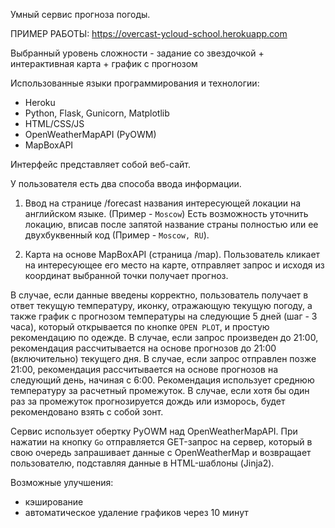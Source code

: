 Умный сервис прогноза погоды.

ПРИМЕР РАБОТЫ: https://overcast-ycloud-school.herokuapp.com

Выбранный уровень сложности - задание со звездочкой + интерактивная карта + график с прогнозом

Использованные языки программирования и технологии:
- Heroku
- Python, Flask, Gunicorn, Matplotlib
- HTML/CSS/JS
- OpenWeatherMapAPI (PyOWM)
- MapBoxAPI

Интерфейс представляет собой веб-сайт.

У пользователя есть два способа ввода информации.

1) Ввод на странице /forecast названия интересующей локации на английском языке.
(Пример - `Moscow`)
Есть возможность уточнить локацию, вписав после запятой название страны полностью
или ее двухбуквенный код (Пример - `Moscow, RU`).

2) Карта на основе MapBoxAPI (страница /map). Пользователь кликает на интересующее его место 
на карте, отправляет запрос и исходя из координат выбранной точки получает прогноз.

В случае, если данные введены корректно, пользователь получает в ответ текущую температуру,
иконку, отражающую текущую погоду, а также график с прогнозом температуры на следующие 5 дней 
(шаг - 3 часа), который открывается по кнопке `OPEN PLOT`, и простую рекомендацию по одежде. 
В случае, если запрос произведен до 21:00, рекомендация рассчитывается на основе прогнозов 
до 21:00 (включительно) текущего дня. В случае, если запрос отправлен позже 21:00, 
рекомендация рассчитывается на основе прогнозов на следующий день, начиная с 6:00. Рекомендация
использует среднюю температуру за расчетный промежуток. В случае, если хотя бы один раз за
промежуток прогнозируется дождь или изморось, будет рекомендовано взять с собой зонт.

Сервис использует обертку PyOWM над OpenWeatherMapAPI.
При нажатии на кнопку `Go` отправляется GET-запрос на сервер, который в свою очередь запрашивает
данные с OpenWeatherMap и возвращает пользователю, подставляя данные в HTML-шаблоны (Jinja2).


Возможные улучшения:
- кэширование
- автоматическое удаление графиков через 10 минут
